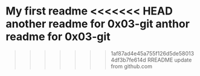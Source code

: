 My first readme
<<<<<<< HEAD
another readme for 0x03-git
anthor readme for 0x03-git
=======

>>>>>>> 1af87ad4e45a755f126d5de580134df3b7fe614d
RREADME update from github.com
